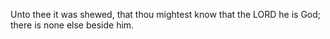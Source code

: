 Unto thee it was shewed, that thou mightest know that the LORD he is God; there is none else beside him.

